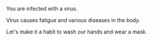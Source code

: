 You are infected with a virus.

Virus causes fatigue and various diseases in the body.

Let's make it a habit to wash our hands and wear a mask.
